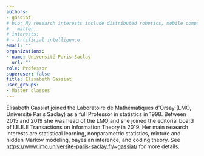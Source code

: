 ```yaml
---
authors:
- gassiat
# bio: My research interests include distributed robotics, mobile computing and programmable
#   matter.
# interests:
# - Artificial intelligence
email: ""
organizations:
- name: Université Paris-Saclay
  url: ""
role: Professor
superuser: false
title: Elisabeth Gassiat
user_groups:
- Master classes
---
```


Élisabeth Gassiat joined the Laboratoire de Mathématiques d'Orsay (LMO, Université Paris Saclay) as a full Professor in statistics in 1998. Between 2015 and 2019 she was head of the LMO and she joined the editorial board of I.E.E.E Transactions on Information Theory in 2019. Her main research interests are statistical learning, nonparametric statistics, mixture and hidden Markov modeling, bayesian inference, and coding theory.  See https://www.imo.universite-paris-saclay.fr/~gassiat/  for more details.
